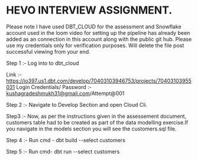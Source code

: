 # HEVO INTERVIEW ASSIGNMENT.

Please note I have used DBT_CLOUD for the assessment and Snowflake account used in the loom video for setting up the pipeline has already been added as an connection in this account along with the public git hub. Please use my credentials only for verification purposes. Will delete the file post successful viewing from your end.

Step 1 :- Log into to dbt_cloud

Link :- https://io397.us1.dbt.com/develop/70403103946753/projects/70403103955031
Login Credentials/ Password :- kushagradeshmukh31@gmail.com/Attempt@001

Step 2 :- Navigate to Develop Section and open Cloud Cli.

Step3 :- Now, as per the instructions given in the assessement document, customers table had to be created as part of the data modelling exercise.If you navigate in the models section you will see the customers.sql file.

Step 4 :- Run cmd -  dbt build --select customers 

Step 5 :- Run cmd- dbt run --select customers 


